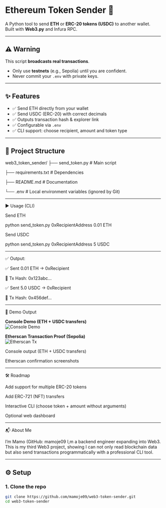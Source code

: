 # Ethereum Token Sender 🚀

A Python tool to send **ETH** or **ERC-20 tokens (USDC)** to another wallet.  
Built with **Web3.py** and Infura RPC.  

---

## ⚠️ Warning
This script **broadcasts real transactions**.  
- Only use **testnets** (e.g., Sepolia) until you are confident.  
- Never commit your `.env` with private keys.  

---

## ✨ Features
- ✅ Send ETH directly from your wallet  
- ✅ Send USDC (ERC-20) with correct decimals  
- ✅ Outputs transaction hash & explorer link  
- ✅ Configurable via `.env`  
- ✅ CLI support: choose recipient, amount and token type  


---

## 📂 Project Structure

web3_token_sender/
├── send_token.py # Main script

├── requirements.txt # Dependencies

├── README.md # Documentation

└── .env # Local environment variables (ignored by Git)

---

▶️ Usage (CLI)

Send ETH

python send_token.py 0xRecipientAddress 0.01 ETH

Send USDC

python send_token.py 0xRecipientAddress 5 USDC

---

✅ Output:

✅ Sent 0.01 ETH → 0xRecipient

🔗 Tx Hash: 0x123abc...

✅ Sent 5.0 USDC → 0xRecipient

🔗 Tx Hash: 0x456def...

---

📸 Demo Output

**Console Demo (ETH + USDC transfers)**  
![Console Demo](screenshots/console_demo.png)

**Etherscan Transaction Proof (Sepolia)**  
![Etherscan Tx](screenshots/etherscan_tx.png)

Console output (ETH + USDC transfers)

Etherscan confirmation screenshots

---

🛠 Roadmap

Add support for multiple ERC-20 tokens

Add ERC-721 (NFT) transfers

Interactive CLI (choose token + amount without arguments)

Optional web dashboard

---

📬 About Me

I’m Mamo (GitHub: mamoje09
I,m a backend engineer expanding into Web3.
This is my third Web3 project, showing I can not only read blockchain data but also send transactions programmatically with a professional CLI tool.


---

## ⚙️ Setup

### 1. Clone the repo
```bash
git clone https://github.com/mamoje09/web3-token-sender.git
cd web3-token-sender


 
